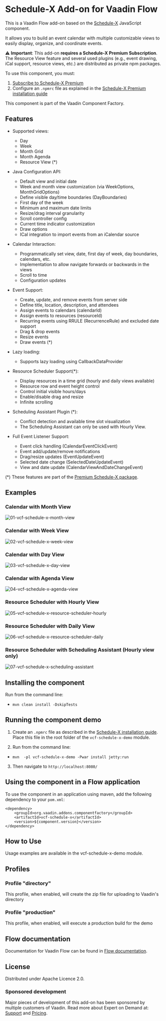 # Schedule-X Add-on for Vaadin Flow

This is a Vaadin Flow add-on based on the [Schedule-X](https://schedule-x.dev/) JavaScript component.

It allows you to build an event calendar with multiple customizable views to easily display, organize, and coordinate events.

⚠️ **Important**: This add-on **requires a Schedule-X Premium Subscription**. 
The Resource View feature and several used plugins (e.g., event drawing, iCal support, resource views, etc.) are distributed as private npm packages.

To use this component, you must:
1. [Subscribe to Schedule-X Premium](https://schedule-x.dev/premium)
2. Configure an `.npmrc` file as explained in the [Schedule-X Premium installation guide](https://schedule-x.dev/docs/calendar/installing-premium#1-npmrc)

This component is part of the Vaadin Component Factory.

## Features

- Supported views:
  - Day
  - Week
  - Month Grid
  - Month Agenda
  - Resource View (*)
  
- Java Configuration API:
  - Default view and initial date
  - Week and month view customization (via WeekOptions, MonthGridOptions)
  - Define visible day/time boundaries (DayBoundaries)
  - First day of the week
  - Minimum and maximum date limits
  - Resize/drag interval granularity
  - Scroll controller config
  - Current time indicator customization
  - Draw options
  - ICal integration to import events from an iCalendar source
  
- Calendar Interaction:
  - Programmatically set view, date, first day of week, day boundaries, calendars, etc.
  - Implementation to allow navigate forwards or backwards in the views
  - Scroll to time
  - Configuration updates
  
- Event Support:
  - Create, update, and remove events from server side
  - Define title, location, description, and attendees
  - Assign events to calendars (calendarId)
  - Assign events to resources (resourceId)
  - Recurring events using RRULE (RecurrenceRule) and excluded date support
  - Drag & drop events
  - Resize events
  - Draw events (*)
  
- Lazy loading:
  - Supports lazy loading using CallbackDataProvider

- Resource Scheduler Support(*):
  - Display resources in a time grid (hourly and daily views available)
  - Resource row and event height control
  - Control initial visible hours/days
  - Enable/disable drag and resize
  - Infinite scrolling  
  
- Scheduling Assistant Plugin (*):
  - Conflict detection and available time slot visualization
  - The Scheduling Assistant can only be used with Hourly View. 

- Full Event Listener Support:
  - Event click handling (CalendarEventClickEvent)
  - Event add/update/remove notifications
  - Drag/resize updates (EventUpdateEvent)
  - Selected date change (SelectedDateUpdateEvent)
  - View and date update (CalendarViewAndDateChangeEvent)
  
(*) These features are part of the [Premium Schedule-X package](https://schedule-x.dev/premium).

## Examples

### Calendar with Month View
![01-vcf-schedule-x-month-view](https://github.com/user-attachments/assets/61ec0b82-5267-4449-b80c-c9f2be26bbc3)

### Calendar with Week View
![02-vcf-schedule-x-week-view](https://github.com/user-attachments/assets/c2159807-f8db-44c0-be1c-fc7fd0d8ed41)

### Calendar with Day View
![03-vcf-schedule-x-day-view](https://github.com/user-attachments/assets/f2397f4f-79ad-4b79-9e6c-8deec0031e91)

### Calendar with Agenda View
![04-vcf-schedule-x-agenda-view](https://github.com/user-attachments/assets/56d23718-210d-4fc8-9441-4a4288ee40dc)

### Resource Scheduler with Hourly View
![05-vcf-schedule-x-resource-scheduler-hourly](https://github.com/user-attachments/assets/9bcae1fc-a191-4f5d-be9a-27ed9bc1d24f)

### Resource Scheduler with Daily View
![06-vcf-schedule-x-resource-scheduler-daily](https://github.com/user-attachments/assets/70a9649f-f8e9-468f-b6eb-b87eaf71ed6e)

### Resource Scheduler with Scheduling Assistant (Hourly view only)
![07-vcf-schedule-x-scheduling-assistant](https://github.com/user-attachments/assets/77fe966b-3bf7-42de-9f40-81e590db8f3d)

## Installing the component
Run from the command line:
- `mvn clean install -DskipTests`

## Running the component demo
1. Create an `.npmrc` file as described in the [Schedule-X installation guide](https://schedule-x.dev/docs/calendar/installing-premium#1-npmrc).
   Place this file in the root folder of the `vcf-schedule-x-demo` module.

2. Run from the command line:
- `mvn  -pl vcf-schedule-x-demo -Pwar install jetty:run`

3. Then navigate to `http://localhost:8080/`

## Using the component in a Flow application
To use the component in an application using maven,
add the following dependency to your `pom.xml`:
```
<dependency>
    <groupId>org.vaadin.addons.componentfactory</groupId>
    <artifactId>vcf-schedule-x</artifactId>
    <version>${component.version}</version>
</dependency>
```

## How to Use
Usage examples are available in the vcf-schedule-x-demo module.

## Profiles
### Profile "directory"
This profile, when enabled, will create the zip file for uploading to Vaadin's directory

### Profile "production"
This profile, when enabled, will execute a production build for the demo


## Flow documentation
Documentation for Vaadin Flow can be found in [Flow documentation](https://vaadin.com/docs/latest/flow).

## License
Distributed under Apache Licence 2.0. 

### Sponsored development
Major pieces of development of this add-on has been sponsored by multiple customers of Vaadin. Read more about Expert on Demand at: [Support](https://vaadin.com/support) and [Pricing](https://vaadin.com/pricing).
